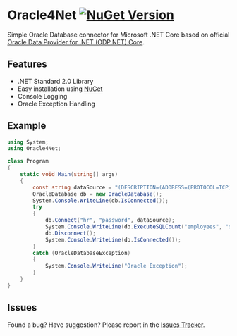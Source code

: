 # Oracle4Net [![NuGet Version](https://img.shields.io/nuget/v/Oracle4Net.svg?style=flat)](https://www.nuget.org/packages/Oracle4Net/)
Simple Oracle Database connector for Microsoft .NET Core based on official [Oracle Data Provider for .NET (ODP.NET) Core](https://www.nuget.org/packages/Oracle.ManagedDataAccess.Core/).

## Features
* .NET Standard 2.0 Library
* Easy installation using [NuGet](https://www.nuget.org/packages/Oracle4Net/)
* Console Logging
* Oracle Exception Handling

## Example
```csharp
using System;
using Oracle4Net;

class Program
{
	static void Main(string[] args)
	{
		const string dataSource = "(DESCRIPTION=(ADDRESS=(PROTOCOL=TCP)(HOST=localhost)(PORT=1521))(CONNECT_DATA=(SERVER=DEDICATED)(SERVICE_NAME=XEPDB1)))";
		OracleDatabase db = new OracleDatabase();
		System.Console.WriteLine(db.IsConnected());
		try
		{
			db.Connect("hr", "password", dataSource);
			System.Console.WriteLine(db.ExecuteSQLCount("employees", "department_id = 50"));
			db.Disconnect();
			System.Console.WriteLine(db.IsConnected());
		}
		catch (OracleDatabaseException)
		{
			System.Console.WriteLine("Oracle Exception");
		}
	}
}
```

## Issues
Found a bug? Have suggestion? Please report in the [Issues Tracker](https://github.com/jtsoya539/Oracle4Net/issues).
